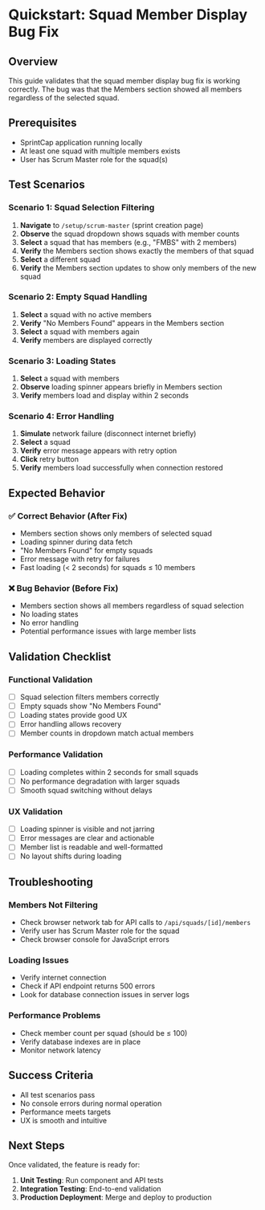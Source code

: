 # Quickstart: Squad Member Display Bug Fix

## Overview
This guide validates that the squad member display bug fix is working correctly. The bug was that the Members section showed all members regardless of the selected squad.

## Prerequisites
- SprintCap application running locally
- At least one squad with multiple members exists
- User has Scrum Master role for the squad(s)

## Test Scenarios

### Scenario 1: Squad Selection Filtering
1. **Navigate** to `/setup/scrum-master` (sprint creation page)
2. **Observe** the squad dropdown shows squads with member counts
3. **Select** a squad that has members (e.g., "FMBS" with 2 members)
4. **Verify** the Members section shows exactly the members of that squad
5. **Select** a different squad
6. **Verify** the Members section updates to show only members of the new squad

### Scenario 2: Empty Squad Handling
1. **Select** a squad with no active members
2. **Verify** "No Members Found" appears in the Members section
3. **Select** a squad with members again
4. **Verify** members are displayed correctly

### Scenario 3: Loading States
1. **Select** a squad with members
2. **Observe** loading spinner appears briefly in Members section
3. **Verify** members load and display within 2 seconds

### Scenario 4: Error Handling
1. **Simulate** network failure (disconnect internet briefly)
2. **Select** a squad
3. **Verify** error message appears with retry option
4. **Click** retry button
5. **Verify** members load successfully when connection restored

## Expected Behavior

### ✅ Correct Behavior (After Fix)
- Members section shows only members of selected squad
- Loading spinner during data fetch
- "No Members Found" for empty squads
- Error message with retry for failures
- Fast loading (< 2 seconds) for squads ≤ 10 members

### ❌ Bug Behavior (Before Fix)
- Members section shows all members regardless of squad selection
- No loading states
- No error handling
- Potential performance issues with large member lists

## Validation Checklist

### Functional Validation
- [ ] Squad selection filters members correctly
- [ ] Empty squads show "No Members Found"
- [ ] Loading states provide good UX
- [ ] Error handling allows recovery
- [ ] Member counts in dropdown match actual members

### Performance Validation
- [ ] Loading completes within 2 seconds for small squads
- [ ] No performance degradation with larger squads
- [ ] Smooth squad switching without delays

### UX Validation
- [ ] Loading spinner is visible and not jarring
- [ ] Error messages are clear and actionable
- [ ] Member list is readable and well-formatted
- [ ] No layout shifts during loading

## Troubleshooting

### Members Not Filtering
- Check browser network tab for API calls to `/api/squads/[id]/members`
- Verify user has Scrum Master role for the squad
- Check browser console for JavaScript errors

### Loading Issues
- Verify internet connection
- Check if API endpoint returns 500 errors
- Look for database connection issues in server logs

### Performance Problems
- Check member count per squad (should be ≤ 100)
- Verify database indexes are in place
- Monitor network latency

## Success Criteria
- All test scenarios pass
- No console errors during normal operation
- Performance meets targets
- UX is smooth and intuitive

## Next Steps
Once validated, the feature is ready for:
1. **Unit Testing**: Run component and API tests
2. **Integration Testing**: End-to-end validation
3. **Production Deployment**: Merge and deploy to production
